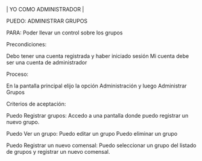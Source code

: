 | YO COMO ADMINISTRADOR |

PUEDO: ADMINISTRAR GRUPOS

PARA: Poder llevar un control sobre los grupos

Precondiciones:

Debo tener una cuenta registrada y haber iniciado sesión
Mi cuenta debe ser una cuenta de administrador

Proceso:

En la pantalla principal elijo la opción Administración y luego Administrar Grupos

Criterios de aceptación:

Puedo Registrar grupos:
	Accedo a una pantalla donde puedo registrar un nuevo grupo.

Puedo Ver un grupo:
	Puedo editar un grupo
	Puedo eliminar un grupo

Puedo Registrar un nuevo comensal:
	Puedo seleccionar un grupo del listado de grupos y registrar un nuevo comensal.
